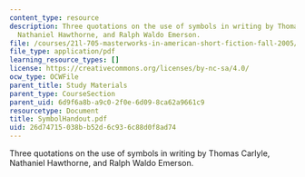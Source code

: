 ```yaml
---
content_type: resource
description: Three quotations on the use of symbols in writing by Thomas Carlyle,
  Nathaniel Hawthorne, and Ralph Waldo Emerson.
file: /courses/21l-705-masterworks-in-american-short-fiction-fall-2005/26d74715038bb52d6c936c88d0f8ad74_SymbolHandout.pdf
file_type: application/pdf
learning_resource_types: []
license: https://creativecommons.org/licenses/by-nc-sa/4.0/
ocw_type: OCWFile
parent_title: Study Materials
parent_type: CourseSection
parent_uid: 6d9f6a8b-a9c0-2f0e-6d09-8ca62a9661c9
resourcetype: Document
title: SymbolHandout.pdf
uid: 26d74715-038b-b52d-6c93-6c88d0f8ad74
---
```

Three quotations on the use of symbols in writing by Thomas Carlyle, Nathaniel Hawthorne, and Ralph Waldo Emerson.